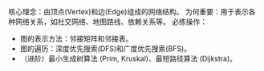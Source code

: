 核心理念：由顶点(Vertex)和边(Edge)组成的网络结构。
为何重要：用于表示各种网络关系，如社交网络、地图路线、依赖关系等。
必练操作：
* 图的表示方法：邻接矩阵和邻接表。
* 图的遍历：深度优先搜索(DFS)和广度优先搜索(BFS)。
* （进阶）最小生成树算法 (Prim, Kruskal)、最短路径算法 (Dijkstra)。
